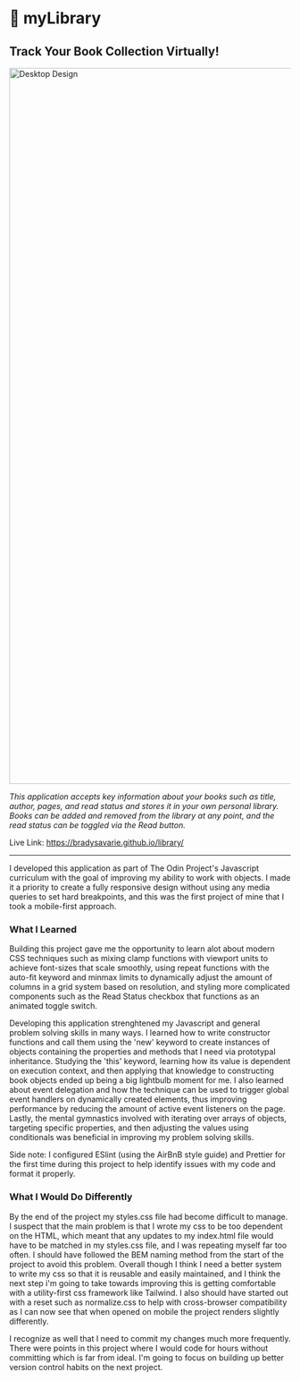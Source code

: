 <h1>📖 myLibrary</h1>

<h2>Track Your Book Collection Virtually!</h2>

<img width="1280" alt="Desktop Design" src="https://user-images.githubusercontent.com/106128212/218281081-38593a05-5032-45ec-b2ad-57086265f14d.png">

<i>This application accepts key information about your books such as title, author, pages, and read status and stores it in your own personal library. Books can be added and removed from the library at any point, and the read status can be toggled via the Read button.</i>

Live Link: https://bradysavarie.github.io/library/

<hr>

I developed this application as part of The Odin Project's Javascript curriculum with the goal of improving my ability to work with objects. I made it a priority to create a fully responsive design without using any media queries to set hard breakpoints, and this was the first project of mine that I took a mobile-first approach.

<h3>What I Learned</h3>

Building this project gave me the opportunity to learn alot about modern CSS techniques such as mixing clamp functions with viewport units to achieve font-sizes that scale smoothly, using repeat functions with the auto-fit keyword and minmax limits to dynamically adjust the amount of columns in a grid system based on resolution, and styling more complicated components such as the Read Status checkbox that functions as an animated toggle switch.

Developing this application strenghtened my Javascript and general problem solving skills in many ways. I learned how to write constructor functions and call them using the 'new' keyword to create instances of objects containing the properties and methods that I need via prototypal inheritance. Studying the 'this' keyword, learning how its value is dependent on execution context, and then applying that knowledge to constructing book objects ended up being a big lightbulb moment for me. I also learned about event delegation and how the technique can be used to trigger global event handlers on dynamically created elements, thus improving performance by reducing the amount of active event listeners on the page. Lastly, the mental gymnastics involved with iterating over arrays of objects, targeting specific properties, and then adjusting the values using conditionals was beneficial in improving my problem solving skills.

Side note: I configured ESlint (using the AirBnB style guide) and Prettier for the first time during this project to help identify issues with my code and format it properly.

<h3>What I Would Do Differently</h3>

By the end of the project my styles.css file had become difficult to manage. I suspect that the main problem is that I wrote my css to be too dependent on the HTML, which meant that any updates to my index.html file would have to be matched in my styles.css file, and I was repeating myself far too often. I should have followed the BEM naming method from the start of the project to avoid this problem. Overall though I think I need a better system to write my css so that it is reusable and easily maintained, and I think the next step i'm going to take towards improving this is getting comfortable with a utility-first css framework like Tailwind. I also should have started out with a reset such as normalize.css to help with cross-browser compatibility as I can now see that when opened on mobile the project renders slightly differently. 

I recognize as well that I need to commit my changes much more frequently. There were points in this project where I would code for hours without committing which is far from ideal. I'm going to focus on building up better version control habits on the next project.
